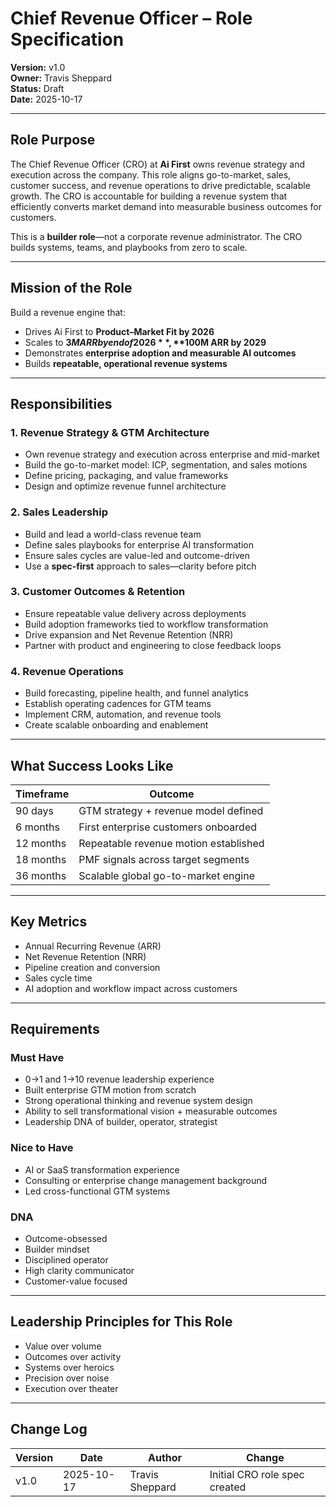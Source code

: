 


# Chief Revenue Officer – Role Specification

**Version:** v1.0  
**Owner:** Travis Sheppard  
**Status:** Draft  
**Date:** 2025-10-17  

---

## Role Purpose
The Chief Revenue Officer (CRO) at **Ai First** owns revenue strategy and execution across the company. This role aligns go-to-market, sales, customer success, and revenue operations to drive predictable, scalable growth. The CRO is accountable for building a revenue system that efficiently converts market demand into measurable business outcomes for customers.

This is a **builder role**—not a corporate revenue administrator. The CRO builds systems, teams, and playbooks from zero to scale.

---

## Mission of the Role
Build a revenue engine that:
- Drives Ai First to **Product–Market Fit by 2026**
- Scales to **$3M ARR by end of 2026**, **$100M ARR by 2029**
- Demonstrates **enterprise adoption and measurable AI outcomes**
- Builds **repeatable, operational revenue systems**

---

## Responsibilities

### 1. Revenue Strategy & GTM Architecture
- Own revenue strategy and execution across enterprise and mid-market
- Build the go-to-market model: ICP, segmentation, and sales motions
- Define pricing, packaging, and value frameworks
- Design and optimize revenue funnel architecture

### 2. Sales Leadership
- Build and lead a world-class revenue team
- Define sales playbooks for enterprise AI transformation
- Ensure sales cycles are value-led and outcome-driven
- Use a **spec-first** approach to sales—clarity before pitch

### 3. Customer Outcomes & Retention
- Ensure repeatable value delivery across deployments
- Build adoption frameworks tied to workflow transformation
- Drive expansion and Net Revenue Retention (NRR)
- Partner with product and engineering to close feedback loops

### 4. Revenue Operations
- Build forecasting, pipeline health, and funnel analytics
- Establish operating cadences for GTM teams
- Implement CRM, automation, and revenue tools
- Create scalable onboarding and enablement

---

## What Success Looks Like
| Timeframe | Outcome |
|-----------|---------|
| 90 days | GTM strategy + revenue model defined |
| 6 months | First enterprise customers onboarded |
| 12 months | Repeatable revenue motion established |
| 18 months | PMF signals across target segments |
| 36 months | Scalable global go-to-market engine |

---

## Key Metrics
- Annual Recurring Revenue (ARR)
- Net Revenue Retention (NRR)
- Pipeline creation and conversion
- Sales cycle time
- AI adoption and workflow impact across customers

---

## Requirements

### Must Have
- 0→1 and 1→10 revenue leadership experience
- Built enterprise GTM motion from scratch
- Strong operational thinking and revenue system design
- Ability to sell transformational vision + measurable outcomes
- Leadership DNA of builder, operator, strategist

### Nice to Have
- AI or SaaS transformation experience
- Consulting or enterprise change management background
- Led cross-functional GTM systems

### DNA
- Outcome-obsessed
- Builder mindset
- Disciplined operator
- High clarity communicator
- Customer-value focused

---

## Leadership Principles for This Role
- Value over volume
- Outcomes over activity
- Systems over heroics
- Precision over noise
- Execution over theater

---

## Change Log
| Version | Date | Author | Change |
|---------|------|--------|--------|
| v1.0 | 2025-10-17 | Travis Sheppard | Initial CRO role spec created |
